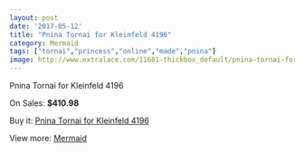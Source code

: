 ```yaml
---
layout: post
date: '2017-05-12'
title: "Pnina Tornai for Kleinfeld 4196"
category: Mermaid
tags: ["tornai","princess","online","made","pnina"]
image: http://www.extralace.com/11681-thickbox_default/pnina-tornai-for-kleinfeld-4196.jpg
---
```

Pnina Tornai for Kleinfeld 4196

On Sales: **$410.98**
<a href="https://www.extralace.com/mermaid/5492-pnina-tornai-for-kleinfeld-4196.html"><amp-img layout="responsive" width="600" height="600" src="//www.extralace.com/11681-thickbox_default/pnina-tornai-for-kleinfeld-4196.jpg" alt="Pnina Tornai for Kleinfeld 4196 0" /></a>
<a href="https://www.extralace.com/mermaid/5492-pnina-tornai-for-kleinfeld-4196.html"><amp-img layout="responsive" width="600" height="600" src="//www.extralace.com/11683-thickbox_default/pnina-tornai-for-kleinfeld-4196.jpg" alt="Pnina Tornai for Kleinfeld 4196 1" /></a>
<a href="https://www.extralace.com/mermaid/5492-pnina-tornai-for-kleinfeld-4196.html"><amp-img layout="responsive" width="600" height="600" src="//www.extralace.com/11682-thickbox_default/pnina-tornai-for-kleinfeld-4196.jpg" alt="Pnina Tornai for Kleinfeld 4196 2" /></a>

Buy it: [Pnina Tornai for Kleinfeld 4196](https://www.extralace.com/mermaid/5492-pnina-tornai-for-kleinfeld-4196.html "Pnina Tornai for Kleinfeld 4196")

View more: [Mermaid](https://www.extralace.com/5-mermaid "Mermaid")